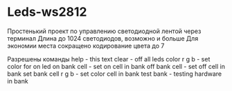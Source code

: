 # Leds-ws2812
Простенький проект по управлению светодиодной лентой через терминал
Длина до 1024 светодиодов, возможно и больше
Для экономии места сокращено кодирование цвета до 7

Разрешены команды
help - this text
clear - off all leds
color r g b - set color for on led
on bank cell - set on cell in bank
off bank cell - set off cell in bank
set bank cell r g b - set color cell in bank
test bank - testing hardware in bank

